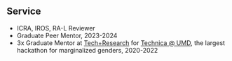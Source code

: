 ## Service

<!-- <h4 style="margin:0 10px 0;">Conference Review</h4>

<ul style="margin:0 0 5px;">
  <li><a href="https://2024.ieee-icra.org/"><autocolor> IEEE Conference on Robotics and Automation (ICRA 2024) </autocolor></a></li>
  <li><a href="https://ieee-iros.org/"><autocolor> IEEE/RSJ International Conference on Intelligent Robots and Systems (IROS 2020, 2023) </autocolor></a></li>
  <li><a href="https://gamma.umd.edu/workshops/badue22/"><autocolor> [Workshop] Behavior-Driven Autonomous Driving in Unstructured Environments (BADUE @ IROS 2022)</autocolor></a></li>
</ul>

<h4 style="margin:0 10px 0;">Journal Review</h4>

<ul style="margin:0 0 5px;">
  <li><a href="https://www.ieee-ras.org/publications/ra-l"><autocolor> IEEE Robotics and Automation Letters (RA-L 2023) </autocolor></a></li>
</ul> -->

<!-- <h4 style="margin:0 10px 0;">Volunteering</h4> -->

<ul style="margin:0 0 5px;">
  <li> ICRA, IROS, RA-L Reviewer </li>
  <li>Graduate Peer Mentor, 2023-2024</li>
  <li> 3x Graduate Mentor at <a href="https://inclusion.cs.umd.edu/events/techresearch">Tech+Research</a> for <a href="https://gotechnica.org/">Technica @ UMD</a>, the largest hackathon for marginalized genders, 2020-2022 </li>
</ul>
